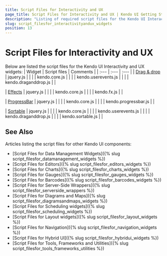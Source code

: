 ```yaml
---
title: Script Files for Interactivity and UX
page_title: Script Files for Interactivity and UX | Kendo UI Getting Started
description: "Listing of required script files for the Kendo UI Interactivity and UX"
slug: script_filesfor_interactivityandux_widgets
position: 13
---
```


# Script Files for Interactivity and UX

Below are listed the script files for the Kendo UI Interactivity and UX widgets:
| Widget | Script files | Comments |
| :---   | :---         | :---     |
| [Drag & drop](http://demos.telerik.com/kendo-ui/dragdrop/index) | jquery.js | |
| | kendo.core.js | |
| | kendo.userevents.js | |
| | kendo.draganddrop.js | |

| [Effects](http://demos.telerik.com/kendo-ui/fx/expand) | jquery.js | |
| | kendo.core.js | |
| | kendo.fx.js | |

| [ProgressBar](http://demos.telerik.com/kendo-ui/progressbar/index) | jquery.js | |
| | kendo.core.js | |
| | kendo.progressbar.js | |

| [Sortable](http://demos.telerik.com/kendo-ui/sortable/index) | jquery.js | |
| | kendo.core.js | |
| | kendo.userevents.js | |
| | kendo.draganddrop.js | |
| | kendo.sortable.js | |


## See Also

Articles listing the script files for other Kendo UI components:

+ [Script Files for Data Management Widgets]({% slug script_filesfor_datamanagement_widgets %})
+ [Script Files for Editors]({% slug script_filesfor_editors_widgets %})
+ [Script Files for Charts]({% slug script_filesfor_charts_widgets %})
+ [Script Files for Gauges]({% slug script_filesfor_gauges_widgets %})
+ [Script Files for Barcodes]({% slug script_filesfor_barcodes_widgets %})
+ [Script Files for Server-Side Wrappers]({% slug script_filesfor_serverside_wrappers %})
+ [Script Files for Diagrams and Maps]({% slug script_filesfor_diagramsandmaps_widgets %})
+ [Script Files for Scheduling widgets]({% slug script_filesfor_scheduling_widgets %})
+ [Script Files for Layout widgets]({% slug script_filesfor_layout_widgets %})
+ [Script Files for Navigation]({% slug script_filesfor_navigation_widgets %})
+ [Script Files for Hybrid UI]({% slug script_filesfor_hybridui_widgets %})
+ [Script Files for Tools, Frameworks and Utilities]({% slug script_filesfor_tools_frameworks_utilities %})
